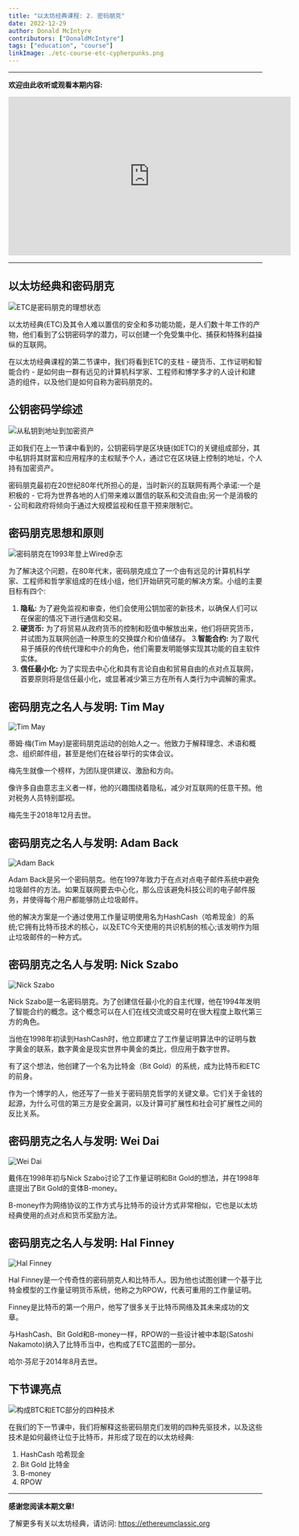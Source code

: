 ```yaml
---
title: "以太坊经典课程: 2. 密码朋克"
date: 2022-12-29
author: Donald McIntyre
contributors: ["DonaldMcIntyre"]
tags: ["education", "course"]
linkImage: ./etc-course-etc-cypherpunks.png
---
```


---
**欢迎由此收听或观看本期内容:**

<iframe width="560" height="315" src="https://www.youtube.com/embed/EV0cGsUnaYE" title="YouTube video player" frameborder="0" allow="accelerometer; autoplay; clipboard-write; encrypted-media; gyroscope; picture-in-picture" allowfullscreen></iframe>

---

## 以太坊经典和密码朋克

![ETC是密码朋克的理想状态](./etc-course-etc-cypherpunks.png)

以太坊经典(ETC)及其令人难以置信的安全和多功能功能，是人们数十年工作的产物，他们看到了公钥密码学的潜力，可以创建一个免受集中化、捕获和特殊利益操纵的互联网。

在以太坊经典课程的第二节课中，我们将看到ETC的支柱 - 硬货币、工作证明和智能合约 - 是如何由一群有远见的计算机科学家、工程师和博学多才的人设计和建造的组件，以及他们是如何自称为密码朋克的。

## 公钥密码学综述

![从私钥到地址到加密资产](./etc-course-pub-key-review.png)

正如我们在上一节课中看到的，公钥密码学是区块链(如ETC)的关键组成部分，其中私钥将其财富和应用程序的主权赋予个人，通过它在区块链上控制的地址，个人持有加密资产。

密码朋克最初在20世纪80年代所担心的是，当时新兴的互联网有两个承诺:一个是积极的 - 它将为世界各地的人们带来难以置信的联系和交流自由;另一个是消极的 - 公司和政府将倾向于通过大规模监视和任意干预来限制它。

## 密码朋克思想和原则

![密码朋克在1993年登上Wired杂志](./etc-course-cypherpunks-wired-zh.png)

为了解决这个问题，在80年代末，密码朋克成立了一个由有远见的计算机科学家、工程师和哲学家组成的在线小组，他们开始研究可能的解决方案。小组的主要目标有四个:

1. **隐私:** 为了避免监视和审查，他们会使用公钥加密的新技术，以确保人们可以在保密的情况下进行通信和交易。
2. **硬货币:** 为了将贸易从政府货币的控制和贬值中解放出来，他们将研究货币，并试图为互联网创造一种原生的交换媒介和价值储存。
3.**智能合约:** 为了取代易于捕获的传统代理和中介的角色，他们需要发明能够实现其功能的自主软件实体。
4. **信任最小化:** 为了实现去中心化和具有言论自由和贸易自由的点对点互联网，首要原则将是信任最小化，或显著减少第三方在所有人类行为中调解的需求。

## 密码朋克之名人与发明: Tim May

![Tim May](./etc-course-tim-may-zh.png)

蒂姆·梅(Tim May)是密码朋克运动的创始人之一。他致力于解释理念、术语和概念、组织邮件组，甚至是他们在硅谷举行的实体会议。

梅先生就像一个榜样，为团队提供建议、激励和方向。

像许多自由意志主义者一样，他的兴趣围绕着隐私，减少对互联网的任意干预。他对税务人员特别鄙视。

梅先生于2018年12月去世。

##  密码朋克之名人与发明: Adam Back

![Adam Back](./etc-course-adam-back-zh.png)

Adam Back是另一个密码朋克。他在1997年致力于在点对点电子邮件系统中避免垃圾邮件的方法。如果互联网要去中心化，那么应该避免科技公司的电子邮件服务，并使得每个用户都能够防止垃圾邮件。

他的解决方案是一个通过使用工作量证明使用名为HashCash（哈希现金）的系统;它拥有比特币技术的核心，以及ETC今天使用的共识机制的核心;该发明作为阻止垃圾邮件的一种方式。

##  密码朋克之名人与发明: Nick Szabo

![Nick Szabo](./etc-course-nick-szabo-zh.png)

Nick Szabo是一名密码朋克。为了创建信任最小化的自主代理，他在1994年发明了智能合约的概念。这个概念可以在人们在线交流或交易时在很大程度上取代第三方的角色。

当他在1998年初读到HashCash时，他立即建立了工作量证明算法中的证明与数字黄金的联系，数字黄金是现实世界中黄金的类比，但应用于数字世界。

有了这个想法，他创建了一个名为比特金（Bit Gold）的系统，成为比特币和ETC的前身。

作为一个博学的人，他还写了一些关于密码朋克哲学的关键文章。它们关于金钱的起源，为什么可信的第三方是安全漏洞，以及计算可扩展性和社会可扩展性之间的反比关系。

##  密码朋克之名人与发明: Wei Dai

![Wei Dai](./etc-course-wei-dai.png)

戴伟在1998年初与Nick Szabo讨论了工作量证明和Bit Gold的想法，并在1998年底提出了Bit Gold的变体B-money。

B-money作为网络协议的工作方式与比特币的设计方式非常相似，它也是以太坊经典使用的点对点和货币奖励方法。

##  密码朋克之名人与发明: Hal Finney

![Hal Finney](./etc-course-hal-finney-zh.png)

Hal Finney是一个传奇性的密码朋克人和比特币人。因为他也试图创建一个基于比特金模型的工作量证明货币系统，他称之为RPOW，代表可重用的工作量证明。

Finney是比特币的第一个用户，他写了很多关于比特币网络及其未来成功的文章。

与HashCash、Bit Gold和B-money一样，RPOW的一些设计被中本聪(Satoshi Nakamoto)纳入了比特币当中，也构成了ETC蓝图的一部分。

哈尔·芬尼于2014年8月去世。

## 下节课亮点

![构成BTC和ETC部分的四种技术](./etc-course-pioneer-tech-btc-etc.png)

在我们的下一节课中，我们将解释这些密码朋克们发明的四种先驱技术，以及这些技术是如何最终让位于比特币，并形成了现在的以太坊经典:

1. HashCash 哈希现金
2. Bit Gold 比特金
3. B-money
4. RPOW

---

**感谢您阅读本期文章!**

了解更多有关以太坊经典，请访问: https://ethereumclassic.org
